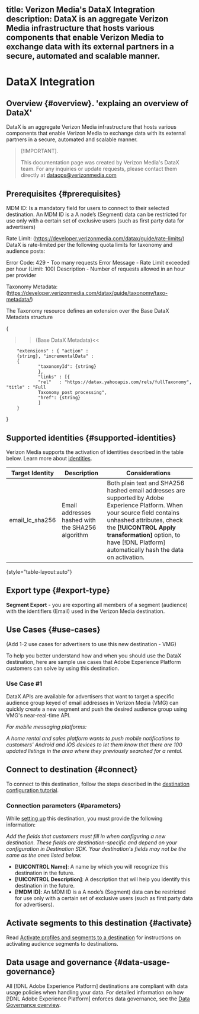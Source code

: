 
title: Verizon Media's DataX Integration
description: DataX is an aggregate Verizon Media infrastructure that hosts various components that enable Verizon Media to exchange data with its external partners in a secure, automated and scalable manner.
---

# DataX Integration

## Overview {#overview}. 'explaing an overview of DataX'

DataX is an aggregate Verizon Media infrastructure that hosts various components that enable Verizon Media to exchange data with its external partners in a secure, automated and scalable manner.


>[!IMPORTANT]. 
>
>This documentation page was created by Verizon Media's DataX team. For any inquiries or update requests, please contact them directly at dataops@verizonmedia.com

## Prerequisites {#prerequisites}

MDM ID:
Is a mandatory field for users to connect to their selected destination.
An MDM ID is a A node’s (Segment) data can be restricted for use only with a certain set of exclusive users (such as first party data for advertisers)

Rate Limit: (https://developer.verizonmedia.com/datax/guide/rate-limits/)
DataX is rate-limited per the following quota limits for taxonomy and audience posts:

Error Code: 429 -  Too many requests
Error Message - Rate Limit exceeded per hour (Limit: 100)
Description - Number of requests allowed in an hour per provider

Taxonomy Metadata: (https://developer.verizonmedia.com/datax/guide/taxonomy/taxo-metadata/)

The Taxonomy resource defines an extension over the Base DataX Metadata structure

{

  >>(Base DataX Metadata)<<

        "extensions" : { "action" :
        {string}, "incrementalData" :
        {
                "taxonomyId": {string}
                },
                "links" : [{
                "rel"   : "https://datax.yahooapis.com/rels/fullTaxonomy", "title" : "Full
                Taxonomy post processing",
                "href": {string}
                ]
        }
}


## Supported identities {#supported-identities}




Verizon Media supports the activation of identities described in the table below. Learn more about [identities](https://experienceleague.adobe.com/docs/experience-platform/identity/namespaces.html?lang=en#getting-started).

|Target Identity|Description|Considerations|
|---|---|---|
|email_lc_sha256|Email addresses hashed with the SHA256 algorithm|Both plain text and SHA256 hashed email addresses are supported by Adobe Experience Platform. When your source field contains unhashed attributes, check the **[!UICONTROL Apply transformation]** option, to have [!DNL Platform] automatically hash the data on activation.|

{style="table-layout:auto"}

## Export type {#export-type}

**Segment Export** - you are exporting all members of a segment (audience) with the identifiers (Email) used in the Verizon Media destination.

## Use Cases {#use-cases}
(Add 1-2 use cases for advertisers to use this new destination - VMG)

To help you better understand how and when you should use the DataX destination, here are sample use cases that Adobe Experience Platform customers can solve by using this destination.


### Use Case #1

DataX APIs are available for advertisers that want to target a specific audience group keyed of email addresses in Verizon Media (VMG) can quickly create a new segment and push the desired audience group using VMG's near-real-time API.

*For mobile messaging platforms:*

*A home rental and sales platform wants to push mobile notifications to customers' Android and iOS devices to let them know that there are 100 updated listings in the area where they previously searched for a rental.*

## Connect to destination {#connect}

To connect to this destination, follow the steps described in the [destination configuration tutorial](../../ui/connect-destination.md).

### Connection parameters {#parameters}

While [setting up](../../ui/connect-destination.md) this destination, you must provide the following information:

*Add the fields that customers must fill in when configuring a new destination. These fields are destination-specific and depend on your configuration in Destination SDK. Your destination's fields may not be the same as the ones listed below.*

*  **[!UICONTROL Name]**: A name by which you will recognize this destination in the future.
*  **[!UICONTROL Description]**: A description that will help you identify this destination in the future.
*  **[!MDM ID]**: An MDM ID is a A node’s (Segment) data can be restricted for use only with a certain set of exclusive users (such as first party data for advertisers).

## Activate segments to this destination {#activate}

Read [Activate profiles and segments to a destination](../../ui/activate-destinations.md) for instructions on activating audience segments to destinations.



## Data usage and governance {#data-usage-governance}

All [!DNL Adobe Experience Platform] destinations are compliant with data usage policies when handling your data. For detailed information on how [!DNL Adobe Experience Platform] enforces data governance, see the [Data Governance overview](https://experienceleague.adobe.com/docs/experience-platform/data-governance/home.html).

